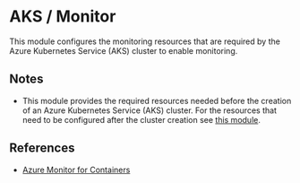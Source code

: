 # AKS / Monitor

This module configures the monitoring resources that are required by the Azure
Kubernetes Service (AKS) cluster to enable monitoring.

## Notes

- This module provides the required resources needed before the creation of an
  Azure Kubernetes Service (AKS) cluster. For the resources that need to be
  configured after the cluster creation see [this module](../cluster/monitor/README.md).

## References

- [Azure Monitor for Containers](https://docs.microsoft.com/en-gb/azure/azure-monitor/insights/container-insights-overview)
